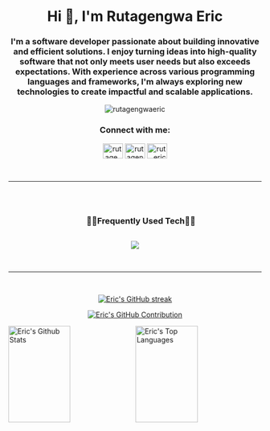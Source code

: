<h1 align="center">Hi 👋, I'm Rutagengwa Eric</h1>
<h3 align="center">I'm a software developer passionate about building innovative and efficient solutions. I enjoy turning ideas into high-quality software that not only meets user needs but also exceeds expectations. With experience across various programming languages and frameworks, I'm always exploring new technologies to create impactful and scalable applications.</h3>

<p align="center"> <img src="https://komarev.com/ghpvc/?username=rutagengwaeric&label=Profile%20views&color=0e75b6&style=flat" alt="rutagengwaeric" /> </p>

<h3 align="center">Connect with me:</h3>
<p align="center">
<a href="https://twitter.com/rutage_eric" target="blank"><img align="center" src="https://raw.githubusercontent.com/rahuldkjain/github-profile-readme-generator/master/src/images/icons/Social/twitter.svg" alt="rutage_eric" height="30" width="40" /></a>
<a href="https://linkedin.com/in/rutagengwa-eric-2417192a3" target="blank"><img align="center" src="https://raw.githubusercontent.com/rahuldkjain/github-profile-readme-generator/master/src/images/icons/Social/linked-in-alt.svg" alt="rutagengwa-eric-2417192a3" height="30" width="40" /></a>
<a href="https://instagram.com/rut._eric" target="blank"><img align="center" src="https://raw.githubusercontent.com/rahuldkjain/github-profile-readme-generator/master/src/images/icons/Social/instagram.svg" alt="rut._eric" height="30" width="40" /></a>
</p>

<br/>
<hr/>
<br/>


<!--h1 without bottom border-->
<div id="user-content-toc">
  <ul align="center">
    <summary><h3 style="display: inline-block">🧑‍💻Frequently Used Tech🧑‍💻</h3></summary>
  </ul>
</div>
<!--tech stack icons-->
<p align="center">
<a href="https://skillicons.dev">
<img src="https://skillicons.dev/icons?i=laravel,php,html,css,javascript,tailwind,react,vuejs,nodejs,next,figma,mysql,postman,docker,sass,go&perline=8" />
</a>
</p>
<br/>
<hr/>
<br/>

<p align="center">
  <a href="https://github.com/rutagengwaeric">
    <img src="https://github-readme-streak-stats.herokuapp.com/?user=rutagengwaeric&theme=radical&border=7F3FBF&background=0D1117" alt="Eric's GitHub streak"/>
  </a>
</p>

<p align="center">
  <a href="https://github.com/rutagengwaeric">
    <img src="https://github-profile-summary-cards.vercel.app/api/cards/profile-details?username=rutagengwaeric&theme=radical" alt="Eric's GitHub Contribution"/>
  </a>
</p>

<a> 
    <a href="https://github.com/rutagengwaeric"><img alt="Eric's Github Stats" src="https://denvercoder1-github-readme-stats.vercel.app/api?username=rutagengwaeric&show_icons=true&count_private=true&theme=react&border_color=7F3FBF&bg_color=0D1117&title_color=F85D7F&icon_color=F8D866" height="192px" width="49.5%"/></a>
  <a href="https://github.com/rutagengwaeric"><img alt="Eric's Top Languages" src="https://denvercoder1-github-readme-stats.vercel.app/api/top-langs/?username=rutagengwaeric&langs_count=6&layout=compact&theme=react&border_color=7F3FBF&bg_color=0D1117&title_color=F85D7F&icon_color=F8D866" height="192px" width="49.5%"/></a>
  <br/>
</a>
